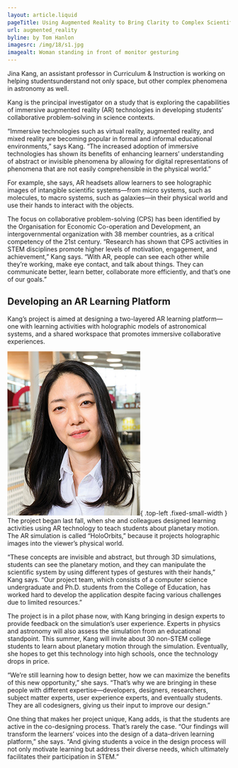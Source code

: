 ```yaml
---
layout: article.liquid
pageTitle: Using Augmented Reality to Bring Clarity to Complex Scientific Phenomena
url: augmented_reality
byline: by Tom Hanlon
imagesrc: /img/18/s1.jpg
imagealt: Woman standing in front of monitor gesturing
---
```


Jina Kang, an assistant professor in Curriculum & Instruction is working on helping studentsunderstand not only space, but other complex phenomena in astronomy as well.

Kang is the principal investigator on a study that is exploring the capabilities of immersive augmented reality (AR) technologies in developing students’ collaborative problem-solving in science contexts.

“Immersive technologies such as virtual reality, augmented reality, and mixed reality are becoming popular in formal and informal educational environments,” says Kang. “The increased adoption of immersive technologies has shown its benefits of enhancing learners’ understanding of abstract or invisible phenomena by allowing for digital representations of phenomena that are not easily comprehensible in the physical world.”

For example, she says, AR headsets allow learners to see holographic images of intangible scientific systems—from micro systems, such as molecules, to macro systems, such as galaxies—in their physical world and use their hands to interact with the objects.

The focus on collaborative problem-solving (CPS) has been identified by the Organisation for Economic Co-operation and Development, an intergovernmental organization with 38 member countries, as a critical competency of the 21st century. “Research has shown that CPS activities in STEM disciplines promote higher levels of motivation, engagement, and achievement,” Kang says. “With AR, people can see each other while they’re working, make eye contact, and talk about things. They can communicate better, learn better, collaborate more efficiently, and that’s one of our goals.”

## Developing an AR Learning Platform

Kang’s project is aimed at designing a two-layered AR learning platform—one with learning activities with holographic models of astronomical systems, and a shared workspace that promotes immersive collaborative experiences.

![Jina Kang](/img/18/kang.jpg){ .top-left .fixed-small-width } The project began last fall, when she and colleagues designed learning activities using AR technology to teach students about planetary motion. The AR simulation is called “HoloOrbits,” because it projects holographic images into the viewer’s physical world.

“These concepts are invisible and abstract, but through 3D simulations, students can see the planetary motion, and they can manipulate the scientific system by using different types of gestures with their hands,” Kang says. “Our project team, which consists of a computer science undergraduate and Ph.D. students from the College of Education, has worked hard to develop the application despite facing various challenges due to limited resources.”

The project is in a pilot phase now, with Kang bringing in design experts to provide feedback on the simulation’s user experience. Experts in physics and astronomy will also assess the simulation from an educational standpoint. This summer, Kang will invite about 30 non-STEM college students to learn about planetary motion through the simulation. Eventually, she hopes to get this technology into high schools, once the technology drops in price.

“We’re still learning how to design better, how we can maximize the benefits of this new opportunity,” she says. “That’s why we are bringing in these people with different expertise—developers, designers, researchers, subject matter experts, user experience experts, and eventually students. They are all codesigners, giving us their input to improve our design.”

One thing that makes her project unique, Kang adds, is that the students are active in the co-designing process. That’s rarely the case. “Our findings will transform the learners’ voices into the design of a data-driven learning platform,” she says. “And giving students a voice in the design process will not only motivate learning but address their diverse needs, which ultimately facilitates their participation in STEM.”